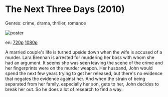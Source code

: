 # The Next Three Days (2010)

Genres: crime, drama, thriller, romance

![poster](http://image.tmdb.org/t/p/w500/odZECgJpQSUUK1tOMrkT7LWxSkI.jpg)

en:
  [720p](magnet:?xt=urn:btih:1FBEE73F1B0D2612975D145AA5D5F738A521DB25&tr=udp://glotorrents.pw:6969/announce&tr=udp://tracker.opentrackr.org:1337/announce&tr=udp://torrent.gresille.org:80/announce&tr=udp://tracker.openbittorrent.com:80&tr=udp://tracker.coppersurfer.tk:6969&tr=udp://tracker.leechers-paradise.org:6969&tr=udp://p4p.arenabg.ch:1337&tr=udp://tracker.internetwarriors.net:1337)
  [1080p](magnet:?xt=urn:btih:F42CA3F46F883A214636EB28954709AF6713DF91&tr=udp://glotorrents.pw:6969/announce&tr=udp://tracker.opentrackr.org:1337/announce&tr=udp://torrent.gresille.org:80/announce&tr=udp://tracker.openbittorrent.com:80&tr=udp://tracker.coppersurfer.tk:6969&tr=udp://tracker.leechers-paradise.org:6969&tr=udp://p4p.arenabg.ch:1337&tr=udp://tracker.internetwarriors.net:1337)
  


A married couple's life is turned upside down when the wife is accused of a murder. Lara Brennan is arrested for murdering her boss with whom she had an argument. It seems she was seen leaving the scene of the crime and her fingerprints were on the murder weapon. Her husband, John would spend the next few years trying to get her released, but there's no evidence that negates the evidence against her. And when the strain of being separated from her family, especially her son, gets to her, John decides to break her out. So he does a lot of research to find a way.